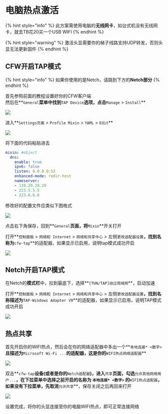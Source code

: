 # 电脑热点激活

{% hint style="info" %}
此方案需使用电脑的**无线网卡**，如台式机没有无线网卡，就去TB花20买一个USB WIFI
{% endhint %}

{% hint style="warning" %}
激活头显需要你的梯子线路支持UDP转发，否则头显无法更新固件
{% endhint %}

## CFW开启TAP模式

{% hint style="info" %}
如果你使用的是Netch，请跳到下方的**Netch部分**
{% endhint %}

首先参照前面的教程设置好你的CFW客户端  
然后在**`General`**菜单中找到**`TAP Device`**选项，点击**`Manage` &gt; `Install`**

![](https://cdn.jsdelivr.net/gh/EYW-015/Oculus-guide-China/clash/clash51.png)

进入**`Settings页面` &gt; `Profile Mixin` &gt; `YAML` &gt; `Edit`**

![](https://cdn.jsdelivr.net/gh/EYW-015/Oculus-guide-China/clash/clash61.png)

将下面的代码粘贴进去

```yaml
mixin: #object
  dns:
    enable: true
    ipv6: false
    listen: 0.0.0.0:53
    enhanced-mode: redir-host
    nameserver:
    - 119.29.29.29
    - 223.5.5.5
    - 223.6.6.6
```

修改好的配置文件应类似下图格式

![](https://cdn.jsdelivr.net/gh/EYW-015/Oculus-guide-China/clash/clash71.png)

点击右下角保存，回到**`General`**页面，将**`Mixin`**开关打开

打开**`控制面板` &gt; `网络和 Internet` &gt; `网络和共享中心` &gt; 左侧`更改适配器设置`**，找到名称为**`cfw-tap`**的适配器，如果显示已启用，说明tap模式成功开启

![](https://cdn.jsdelivr.net/gh/EYW-015/Oculus-guide-China/clash/clash8.png)

## Netch开启TAP模式

在Netch的**模式栏**中，拉到最底下，选择**`[TUN/TAP]绕过局域网`**，启动加速

打开**`控制面板` &gt; `网络和 Internet` &gt; `网络和共享中心` &gt; 左侧`更改适配器设置`**，找到名称描述为**`TAP-Windows Adapter V9`**的适配器，如果显示已启用，说明TAP模式成功开启

![](https://cdn.jsdelivr.net/gh/EYW-015/Oculus-guide-China/netch/netch4.png)

## 热点共享

首先开启你的WIFI热点，然后会在你的网络适配器中多出一个**`本地连接* <数字>`**且描述为**`Microsoft Wi-Fi ...`**的适配器，这是你的**`WIFI热点网络适配器`**

![](https://cdn.jsdelivr.net/gh/EYW-015/Oculus-guide-China/clash/clash9.png)

双击**`cfw-tap`**设备\(或者是你的**`Netch适配器`**\)，进入**`共享`**页面，勾选**`允许其他网络用户...`**，在下拉菜单中选择之前开启的名称为 **`本地连接* <数字>`** 的**`WIFI热点适配器`**，如果没有下拉菜单，先取消**`允许共享`**，保存关闭之后再回来打开

![](https://cdn.jsdelivr.net/gh/EYW-015/Oculus-guide-China/clash/clash10.png)

设置完成，将你的头显连接至你的电脑WIFI热点，即可正常连接网络

